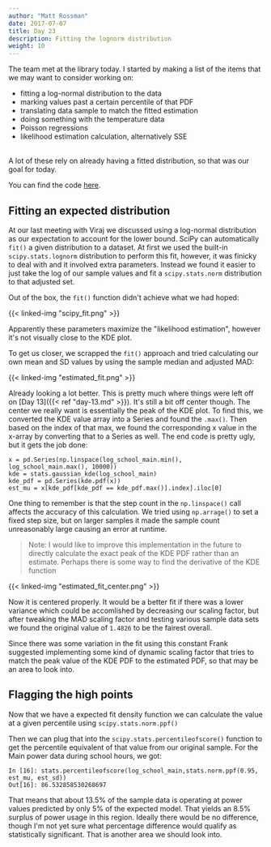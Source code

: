 ```yaml
---
author: "Matt Rossman"
date: 2017-07-07
title: Day 23
description: Fitting the lognorm distribution
weight: 10
---
```


The team met at the library today. I started by making a list of the items that we may want to consider working on:

- fitting a log-normal distribution to the data
- marking values past a certain percentile of that PDF
- translating data sample to match the fitted estimation
- doing something with the temperature data
- Poisson regressions
- likelihood estimation calculation, alternatively SSE

<br>
A lot of these rely on already having a fitted distribution, so that was our goal for today.

You can find the code [here](https://github.com/mattrossman/andover-energy-analysis/blob/master/day23.py).

## Fitting an expected distribution
At our last meeting with Viraj we discussed using a log-normal distribution as our expectation to account for the lower bound. SciPy can automatically `fit()` a given distribution to a dataset. At first we used the built-in `scipy.stats.lognorm` distribution to perform this fit, however, it was finicky to deal with and it involved extra parameters. Instead we found it easier to just take the log of our sample values and fit a `scipy.stats.norm` distribution to that adjusted set.

Out of the box, the `fit()` function didn't achieve what we had hoped:

{{< linked-img "scipy_fit.png" >}}

Apparently these parameters maximize the "likelihood estimation", however it's not visually close to the KDE plot.

To get us closer, we scrapped the `fit()` approach and tried calculating our own mean and SD values by using the sample median and adjusted MAD:

{{< linked-img "estimated_fit.png" >}}

Already looking a lot better. This is pretty much where things were left off on [Day 13]({{< ref "day-13.md" >}}). It's still a bit off center though. The center we really want is essentially the peak of the KDE plot. To find this, we converted the KDE value array into a Series and found the `.max()`. Then based on the index of that max, we found the corresponding x value in the x-array by converting that to a Series as well. The end code is pretty ugly, but it gets the job done:


	x = pd.Series(np.linspace(log_school_main.min(), log_school_main.max(), 10000))
	kde = stats.gaussian_kde(log_school_main)
	kde_pdf = pd.Series(kde.pdf(x))
	est_mu = x[kde_pdf[kde_pdf == kde_pdf.max()].index].iloc[0]

One thing to remember is that the step count in the `np.linspace()` call affects the accuracy of this calculation. We tried using `np.arrage()` to set a fixed step size, but on larger samples it made the sample count unreasonably large causing an error at runtime.

> Note: I would like to improve this implementation in the future to directly calculate the exact peak of the KDE PDF rather than an estimate. Perhaps there is some way to find the derivative of the KDE function

{{< linked-img "estimated_fit_center.png" >}}

Now it is centered properly. It would be a better fit if there was a lower variance which could be accomlished by decreasing our scaling factor, but after tweaking the MAD scaling factor and testing various sample data sets we found the original value of `1.4826` to be the fairest overall.

Since there was some variation in the fit using this constant Frank suggested implementing some kind of dynamic scaling factor that tries to match the peak value of the KDE PDF to the estimated PDF, so that may be an area to look into.

## Flagging the high points
Now that we have a expected fit density function we can calculate the value at a given percentile using `scipy.stats.norm.ppf()`

Then we can plug that into the `scipy.stats.percentileofscore()` function to get the percentile equivalent of that value from our original sample. For the Main power data during school hours, we got:


	In [16]: stats.percentileofscore(log_school_main,stats.norm.ppf(0.95, est_mu, est_sd))
	Out[16]: 86.532858530268697

That means that about 13.5% of the sample data is operating at power values predicted by only 5% of the expected model. That yields an 8.5% surplus of power usage in this region. Ideally there would be no difference, though I'm not yet sure what percentage difference would qualify as statistically significant. That is another area we should look into.

